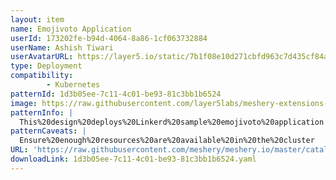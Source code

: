 ```yaml
---
layout: item
name: Emojivoto Application
userId: 173202fe-b94d-4064-8a86-1cf063732884
userName: Ashish Tiwari
userAvatarURL: https://layer5.io/static/7b1f08e10d271cbfd963c7d435cf84ac/416c3/ashish-tiwari.webp
type: Deployment
compatibility: 
        - Kubernetes
patternId: 1d3b05ee-7c11-4c01-be93-81c3bb1b6524
image: https://raw.githubusercontent.com/layer5labs/meshery-extensions-packages/master/action-assets/design-assets/1d3b05ee-7c11-4c01-be93-81c3bb1b6524.png
patternInfo: |
  This%20design%20deploys%20Linkerd%20sample%20emojivoto%20application
patternCaveats: |
  Ensure%20enough%20resources%20are%20available%20in%20the%20cluster
URL: 'https://raw.githubusercontent.com/meshery/meshery.io/master/catalog/1d3b05ee-7c11-4c01-be93-81c3bb1b6524.yaml'
downloadLink: 1d3b05ee-7c11-4c01-be93-81c3bb1b6524.yaml
---
```

